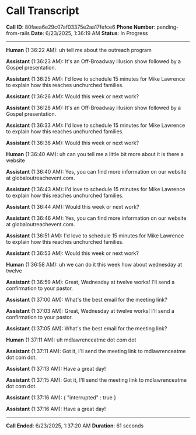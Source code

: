 # Call Transcript
**Call ID**: 80faea6e29c07af03375e2aa17fefce6
**Phone Number**: pending-from-rails
**Date**: 6/23/2025, 1:36:19 AM
**Status**: In Progress

---

**Human** (1:36:22 AM): uh tell me about the outreach program

**Assistant** (1:36:23 AM): It's an Off-Broadway illusion show followed by a Gospel presentation.

**Assistant** (1:36:25 AM):  I'd love to schedule 15 minutes for Mike Lawrence to explain how this reaches unchurched families.

**Assistant** (1:36:26 AM):  Would this week or next work?

**Assistant** (1:36:28 AM): It's an Off-Broadway illusion show followed by a Gospel presentation.

**Assistant** (1:36:33 AM):  I'd love to schedule 15 minutes for Mike Lawrence to explain how this reaches unchurched families.

**Assistant** (1:36:36 AM):  Would this week or next work?

**Human** (1:36:40 AM): uh can you tell me a little bit more about it is there a website

**Assistant** (1:36:40 AM): Yes, you can find more information on our website at globaloutreachevent.com.

**Assistant** (1:36:43 AM):  I'd love to schedule 15 minutes for Mike Lawrence to explain how this reaches unchurched families.

**Assistant** (1:36:44 AM):   Would this week or next work?

**Assistant** (1:36:46 AM): Yes, you can find more information on our website at globaloutreachevent.com.

**Assistant** (1:36:51 AM):  I'd love to schedule 15 minutes for Mike Lawrence to explain how this reaches unchurched families.

**Assistant** (1:36:53 AM):   Would this week or next work?

**Human** (1:36:58 AM): uh we can do it this week how about wednesday at twelve

**Assistant** (1:36:59 AM): Great, Wednesday at twelve works!  I'll send a confirmation to your pastor.

**Assistant** (1:37:00 AM):   What's the best email for the meeting link?

**Assistant** (1:37:03 AM): Great, Wednesday at twelve works!  I'll send a confirmation to your pastor.

**Assistant** (1:37:05 AM):   What's the best email for the meeting link?

**Human** (1:37:11 AM): uh mdlawrenceatme dot com dot

**Assistant** (1:37:11 AM): Got it, I'll send the meeting link to mdlawrenceatme dot com dot.

**Assistant** (1:37:13 AM):  Have a great day!

**Assistant** (1:37:15 AM): Got it, I'll send the meeting link to mdlawrenceatme dot com dot.

**Assistant** (1:37:16 AM): { "interrupted" : true }

**Assistant** (1:37:16 AM):  Have a great day!


---

**Call Ended**: 6/23/2025, 1:37:20 AM
**Duration**: 61 seconds
